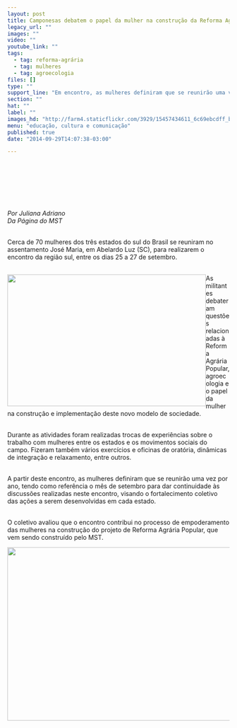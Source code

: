 ```yaml
---
layout: post
title: Camponesas debatem o papel da mulher na construção da Reforma Agrária
legacy_url: ""
images: ""
video: ""
youtube_link: ""
tags:
  - tag: reforma-agrária
  - tag: mulheres
  - tag: agroecologia
files: []
type: ""
support_line: "Em encontro, as mulheres definiram que se reunirão uma vez por ano para dar continuidade às discussões, visando o fortalecimento coletivo."
section: ""
hat: ""
label: ""
images_hd: "http://farm4.staticflickr.com/3929/15457434611_6c69ebcdff_b.jpg"
menu: "educação, cultura e comunicação"
published: true
date: "2014-09-29T14:07:38-03:00"

---
```

<h1>&nbsp;</h1>

<p><br />
<img alt="" src="http://farm4.staticflickr.com/3929/15457434611_6c69ebcdff_b.jpg" /></p>

<p><em>Por Juliana Adriano<br />
Da P&aacute;gina do MST</em></p>

<p><br />
Cerca de 70 mulheres dos tr&ecirc;s estados do sul do Brasil se reuniram no assentamento Jos&eacute; Maria, em Abelardo Luz (SC), para realizarem o encontro da regi&atilde;o sul, entre os dias 25 a 27 de setembro.</p>

<p><br />
<img alt="" height="298" src="http://farm6.staticflickr.com/5601/15437494606_875276107d_b.jpg" style="float:left" width="450" />As militantes debateram quest&otilde;es relacionadas &agrave; Reforma Agr&aacute;ria Popular, agroecologia e o papel da mulher na constru&ccedil;&atilde;o e implementa&ccedil;&atilde;o deste novo modelo de sociedade.</p>

<p><br />
Durante as atividades foram realizadas trocas de experi&ecirc;ncias sobre o trabalho com mulheres entre os estados e os movimentos sociais do campo. Fizeram tamb&eacute;m v&aacute;rios exerc&iacute;cios e oficinas de orat&oacute;ria, din&acirc;micas de integra&ccedil;&atilde;o e relaxamento, entre outros.</p>

<p><br />
A partir deste encontro, as mulheres definiram que se reunir&atilde;o uma vez por ano, tendo como refer&ecirc;ncia o m&ecirc;s de setembro para dar continuidade &agrave;s discuss&otilde;es realizadas neste encontro, visando o fortalecimento coletivo das a&ccedil;&otilde;es a serem desenvolvidas em cada estado.</p>

<p><br />
O coletivo avaliou que o encontro contribui no processo de empoderamento das mulheres na constru&ccedil;&atilde;o do projeto de Reforma Agr&aacute;ria Popular, que vem sendo constru&iacute;do pelo MST.</p>

<p><img alt="" height="392" src="http://farm4.staticflickr.com/3933/15460583565_4658478c39_b.jpg" style="float:left" width="600" /></p>
